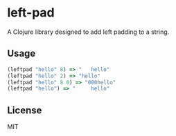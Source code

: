 # left-pad

A Clojure library designed to add left padding to a string.

## Usage

```js
(leftpad "hello" 8) => "   hello"
(leftpad "hello" 2) => "hello"
(leftpad "hello" 8 0) => "000hello"
(leftpad "hello") => "     hello"
```

## License

MIT
